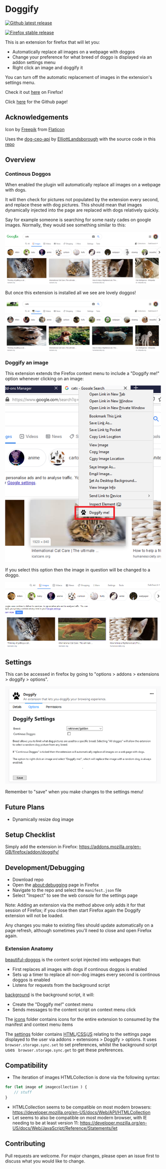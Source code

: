 # Doggify
[![Github latest release](https://img.shields.io/badge/Github%20Latest%20Release-1.1.1-green.svg)](https://github.com/Sudoblark/Doggify-Firefox/releases)

[![Firefox stable release](https://img.shields.io/badge/Firefox%20Stable%20Release-1.1.1-green.svg)](https://addons.mozilla.org/en-GB/firefox/addon/doggify/)

This is an extension for firefox that will let you:
- Automatically replace all images on a webpage with doggos
- Change your preference for what breed of doggo is displayed via an addon settings menu
- Right click an image and doggify it

You can turn off the automatic replacement of images in the extension's settings menu.

Check it out [here](https://addons.mozilla.org/en-GB/firefox/addon/doggify/) on Firefox!

Click [here](https://sudoblark.github.io/Doggify-Firefox/) for the Github page!

## Acknowledgements
Icon by [Freepik](https://www.flaticon.com/authors/freepik) from [Flaticon](www.flaticon.com)

Uses the [dog-ceo-api](https://dog.ceo/dog-api/) by [ElliottLandsborough](https://github.com/ElliottLandsborough) with the source code in this [repo](https://github.com/ElliottLandsborough/dog-ceo-api)


## Overview
### Continous Doggos
When enabled the plugin will automatically replace all images on a webpage with dogs. 

It will then check for pictures not populated by the extension every second, and replace these with dog pictures. This should mean that images dynamically injected into the page are replaced with dogs relatively quickly.

Say for example someone is searching for some nasty cades on google images. Normally, they would see something similar to this:

![NastyCades](documentation/overview/NastyCades.PNG)

But once this extension is installed all we see are lovely doggos!

![LovelyDoggos](documentation/overview/LovelyDoggos.PNG)

### Doggify an image
This extension extends the Firefox context menu to include a "Doggify me!" option whenever clicking on an image:

![Doggify-me-pre](documentation/doggify/Doggify-me-pre.png)

If you select this option then the image in question will be changed to a doggo.

![Doggify-me-post](documentation/doggify/Doggify-me-post.PNG)


## Settings
This can be accessed in firefox by going to "options > addons > extensions > doggify > options".

![Doggify-me-post](documentation/settings/Settings.PNG)

Remember to "save" when you make changes to the settings menu!

## Future Plans
- Dynamically resize dog image 

## Setup Checklist

Simply add the extension in Firefox: https://addons.mozilla.org/en-GB/firefox/addon/doggify/

## Development/Debugging
- Download repo
- Open the [about:debugging](https://developer.mozilla.org/en-US/docs/Tools/about:debugging) page in Firefox
- Navigate to the repo and select the ```manifest.json``` file
- Select "Inspect" to see the web console for the settings page

Note: Adding an extension via the method above only adds it for that session of Firefox; if you close then start Firefox again the Doggify extension will not be loaded.

Any changes you make to existing files should update automatically on a page refresh, although sometimes you'll need to close and open Firefox again.

### Extension Anatomy

[beautiful-doggos](beautiful-doggos.js) is the content script injected into webpages that:
- First replaces all images with dogs if continous doggos is enabled
- Sets up a timer to replace all non-dog images every second is continous doggos is enabled
- Listens for requests from the background script

[background](background.js) is the background script, it will:
- Create the "Doggify me!" context menu
- Sends messages to the content script on context menu click

The [icons](icons) folder contains icons for the entire extension to consumed by the manifest and context menu items

The [settings](settings) folder contains [HTML](settings/settings.html)/[CSS](settings/settings.css)/[JS](settings/settings.js) relating to the settings page displayed to the user via addons > extensions > Doggify > options. It uses ```browser.storage.sync.set``` to set preferences, whilst the background script uses ``` browser.storage.sync.get``` to get these preferences.

## Compatibility
- The iteration of images HTMLCollection is done via the following syntax:

```js
for (let image of imagecollection ) {
    // stuff
}
```

- HTMLCollection seems to be compatible on most modern browsers: https://developer.mozilla.org/en-US/docs/Web/API/HTMLCollection
- Let seems to also be compatible on most modern browser, with IE needing to be at least version 11: https://developer.mozilla.org/en-US/docs/Web/JavaScript/Reference/Statements/let

## Contributing
Pull requests are welcome. For major changes, please open an issue first to discuss what you would like to change.
